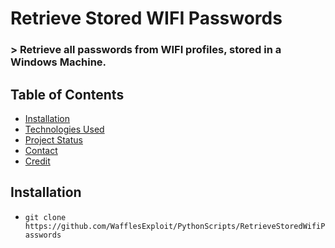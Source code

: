 # Retrieve Stored WIFI Passwords


  ### > Retrieve all passwords from WIFI profiles, stored in a Windows Machine.
  
  ## Table of Contents
* [Installation](#installation)
* [Technologies Used](#technologies-used)
* [Project Status](#project-status)
* [Contact](#contact)
* [Credit](#credit)
<!-- * [License](#license) -->

## Installation
 - `git clone https://github.com/WafflesExploit/PythonScripts/RetrieveStoredWifiPasswords`
